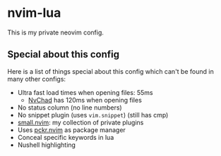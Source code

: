 # nvim-lua
This is my private neovim config.

## Special about this config
Here is a list of things special about this config which can't be found in many other configs:
+ Ultra fast load times when opening files: 55ms
    + [NvChad](https://github.com/NvChad/nvchad) has 120ms when opening files
+ No status column (no line numbers)
+ No snippet plugin (uses `vim.snippet`) (still has cmp)
+ [small.nvim](https://github.com/altermo/small.nvim): my collection of private plugins
+ Uses [pckr.nvim](https://github.com/lewis6991/pckr.nvim) as package manager
+ Conceal specific keywords in lua
+ Nushell highlighting
